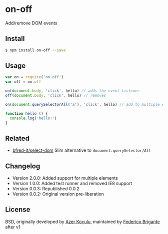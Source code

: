 # on-off

Add/remove DOM events

## Install

```bash
$ npm install on-off --save
```

## Usage

```js
var on = require('on-off')
var off = on.off

on(document.body, 'click', hello) // adds the event listener
off(document.body, 'click', hello) // removes

on(document.querySelectorAll('a'), 'click', hello) // add to multiple elements

function hello () {
  console.log('hello!')
}
```

## Related

* [bfred-it/select-dom](https://github.com/bfred-it/select-dom) Slim alternative to `document.querySelector/All`

## Changelog

* Version 2.0.0: Added support for multiple elements
* Version 1.0.0: Added test runner and removed IE8 support
* Version 0.0.3: Republished 0.0.2
* Version 0.0.2: Original version pre-liberation

## License

BSD, originally developed by [Azer Koçulu](http://azer.bike/), maintained by [Federico Brigante](https://twitter.com/bfred_it) after v1